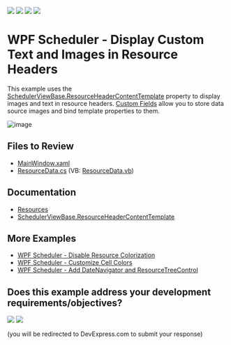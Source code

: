 <!-- default badges list -->
![](https://img.shields.io/endpoint?url=https://codecentral.devexpress.com/api/v1/VersionRange/128655856/24.2.1%2B)
[![](https://img.shields.io/badge/Open_in_DevExpress_Support_Center-FF7200?style=flat-square&logo=DevExpress&logoColor=white)](https://supportcenter.devexpress.com/ticket/details/T603619)
[![](https://img.shields.io/badge/📖_How_to_use_DevExpress_Examples-e9f6fc?style=flat-square)](https://docs.devexpress.com/GeneralInformation/403183)
[![](https://img.shields.io/badge/💬_Leave_Feedback-feecdd?style=flat-square)](#does-this-example-address-your-development-requirementsobjectives)
<!-- default badges end -->

# WPF Scheduler - Display Custom Text and Images in Resource Headers

This example uses the [SchedulerViewBase.ResourceHeaderContentTemplate](https://docs.devexpress.com/WPF/DevExpress.Xpf.Scheduling.SchedulerViewBase.ResourceHeaderContentTemplate) property to display images and text in resource headers. [Custom Fields](https://docs.devexpress.com/WPF/119962/controls-and-libraries/scheduler/data-binding/custom-fields) allow you to store data source images and bind template properties to them.

![image](./media/56dddaff-fb22-4d7b-a86c-5aec44761374.png)

## Files to Review

* [MainWindow.xaml](./CS/CustomResourceHeaderExample/MainWindow.xaml)
* [ResourceData.cs](./CS/CustomResourceHeaderExample/Data/ResourceData.cs) (VB: [ResourceData.vb](./VB/CustomResourceHeaderExample/Data/ResourceData.vb))

## Documentation

* [Resources](https://docs.devexpress.com/WPF/119219/controls-and-libraries/scheduler/resources)
* [SchedulerViewBase.ResourceHeaderContentTemplate](https://docs.devexpress.com/WPF/DevExpress.Xpf.Scheduling.SchedulerViewBase.ResourceHeaderContentTemplate)

## More Examples

* [WPF Scheduler - Disable Resource Colorization](https://github.com/DevExpress-Examples/wpf-scheduler-disable-resource-colorization)
* [WPF Scheduler - Customize Cell Colors](https://github.com/DevExpress-Examples/wpf-scheduler-customize-cell-colors)
* [WPF Scheduler - Add DateNavigator and ResourceTreeControl](https://github.com/DevExpress-Examples/how-to-use-scheduler-with-datenavigator-t544898)
<!-- feedback -->
## Does this example address your development requirements/objectives?

[<img src="https://www.devexpress.com/support/examples/i/yes-button.svg"/>](https://www.devexpress.com/support/examples/survey.xml?utm_source=github&utm_campaign=wpf-scheduler-display-custom-text-and-images-in-resource-headers&~~~was_helpful=yes) [<img src="https://www.devexpress.com/support/examples/i/no-button.svg"/>](https://www.devexpress.com/support/examples/survey.xml?utm_source=github&utm_campaign=wpf-scheduler-display-custom-text-and-images-in-resource-headers&~~~was_helpful=no)

(you will be redirected to DevExpress.com to submit your response)
<!-- feedback end -->
